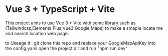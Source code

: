 # Vue 3 + TypeScript + Vite 
This project aims to use Vue 3 + Vite with some library such as (Tailwindcss,Elements Plus,Vue3 Google Maps) to make a smaple locate me and search location web page.

to Useage it :
git clone this repo and replace your GoogleMapApiKey into the config.yaml 
open the project dir and run "npm run dev"
